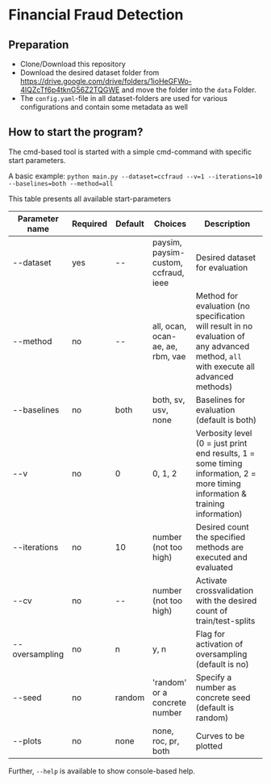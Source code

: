 # Financial Fraud Detection

## Preparation
* Clone/Download this repository
* Download the desired dataset folder from https://drive.google.com/drive/folders/1ioHeGFWo-4lQZcTf6p4tknG56Z2TQGWE and move the folder into the `data` Folder.
* The `config.yaml`-file in all dataset-folders are used for various configurations and contain some metadata as well

## How to start the program?

The cmd-based tool is started with a simple cmd-command with specific start parameters.

A basic example:
`python main.py --dataset=ccfraud --v=1 --iterations=10 --baselines=both --method=all`

This table presents all available start-parameters

Parameter name  | Required | Default | Choices | Description
------------- | ------------- | ------------ | ------------ | ------------
--dataset  | yes | -- | paysim, paysim-custom, ccfraud, ieee | Desired dataset for evaluation
--method  | no | -- | all, ocan, ocan-ae, ae, rbm, vae | Method for evaluation (no specification will result in no evaluation of any advanced method, `all` with execute all advanced methods)
--baselines | no | both | both, sv, usv, none | Baselines for evaluation (default is both)
--v | no | 0 | 0, 1, 2 | Verbosity level (0 = just print end results, 1 = some timing information, 2 = more timing information & training information)
--iterations    | no | 10 | number (not too high) | Desired count the specified methods are executed and evaluated
--cv    | no | -- | number (not too high) | Activate crossvalidation with the desired count of train/test-splits
--oversampling  | no | n | y, n | Flag for activation of oversampling (default is no)
--seed | no | random | 'random' or a concrete number| Specify a number as concrete seed (default is random)
--plots | no | none | none, roc, pr, both | Curves to be plotted

Further, `--help` is available to show console-based help.

